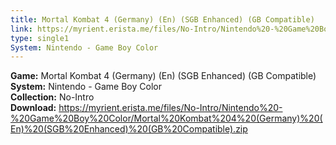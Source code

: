 ```yaml
---
title: Mortal Kombat 4 (Germany) (En) (SGB Enhanced) (GB Compatible)
link: https://myrient.erista.me/files/No-Intro/Nintendo%20-%20Game%20Boy%20Color/Mortal%20Kombat%204%20(Germany)%20(En)%20(SGB%20Enhanced)%20(GB%20Compatible).zip
type: single1
System: Nintendo - Game Boy Color
---
```

<b>Game:</b> Mortal Kombat 4 (Germany) (En) (SGB Enhanced) (GB Compatible)<br>
<b>System:</b> Nintendo - Game Boy Color<br>
<b>Collection:</b> No-Intro<br>
<b>Download:</b> https://myrient.erista.me/files/No-Intro/Nintendo%20-%20Game%20Boy%20Color/Mortal%20Kombat%204%20(Germany)%20(En)%20(SGB%20Enhanced)%20(GB%20Compatible).zip